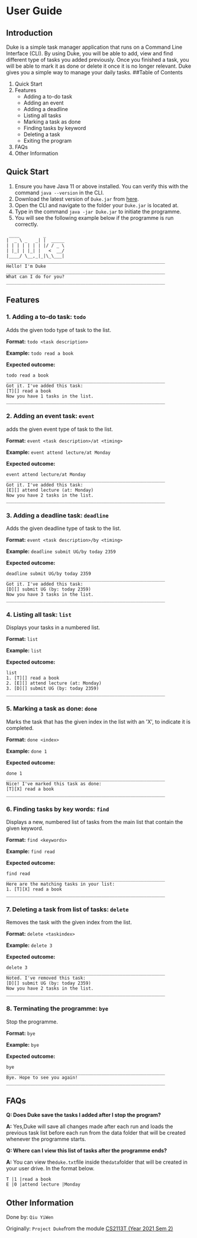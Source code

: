 # User Guide
## Introduction
Duke is a simple task manager application that runs on a Command Line Interface
(CLI). By using Duke, you will be able to add, view and find different type of 
tasks you added previously. Once you finished a task, you will be able to 
mark it as done or delete it once it is no longer relevant.
Duke gives you a simple way to manage your daily tasks.
##Table of Contents
1. Quick Start
2. Features
   * Adding a to-do task
   * Adding an event
   * Adding a deadline
   * Listing all tasks
   * Marking a task as done
   * Finding tasks by keyword
   * Deleting a task
   * Exiting the program
3. FAQs
4. Other Information
## Quick Start
1. Ensure you have Java 11 or above installed. You can verify this with the command `java --version` in the CLI.
2. Download the latest version of `Duke.jar` from [here](https://github.com/e00426142/ip/releases). 
3. Open the CLI and navigate to the folder your `Duke.jar` is located at.
4. Type in the command `java -jar Duke.jar` to initiate the programme.
5. You will see the following example below if the programme is run correctly.
```
 ____         _        
|  _ \ _   _| |  _____ 
| | | | | | | |/ / _ \
| |_| | |_| |   <  __/
|____/ \__,_|_|\_\___|
____________________________________________________________
Hello! I'm Duke
____________________________________________________________
What can I do for you?
____________________________________________________________
```
## Features

### 1. Adding a to-do task: `todo`
Adds the given todo type of task to the list.

**Format:** `todo <task description>`

**Example:** `todo read a book`

**Expected outcome:**
```
todo read a book
____________________________________________________________
Got it. I've added this task:
[T][] read a book
Now you have 1 tasks in the list.
____________________________________________________________
```

### 2. Adding an event task: `event`
adds the given event type of task to the list.

**Format:** `event <task description>/at <timing>`

**Example:** `event attend lecture/at Monday`

**Expected outcome:**
```
event attend lecture/at Monday
____________________________________________________________
Got it. I've added this task:
[E][] attend lecture (at: Monday)
Now you have 2 tasks in the list.
____________________________________________________________
```

### 3. Adding a deadline task: `deadline`
Adds the given deadline type of task to the list.

**Format:** `event <task description>/by <timing>`

**Example:** `deadline submit UG/by today 2359`

**Expected outcome:**
```
deadline submit UG/by today 2359
____________________________________________________________
Got it. I've added this task:
[D][] submit UG (by: today 2359)
Now you have 3 tasks in the list.
____________________________________________________________
```

### 4. Listing all task: `list`
Displays your tasks in a numbered list.

**Format:** `list`

**Example:** `list`

**Expected outcome:**
```
list
1. [T][] read a book
2. [E][] attend lecture (at: Monday)
3. [D][] submit UG (by: today 2359)
____________________________________________________________
```

### 5. Marking a task as done: `done`
Marks the task that has the given index in the list with an 'X', to indicate it is completed.

**Format:** `done <index>`

**Example:** `done 1`

**Expected outcome:**
```
done 1
____________________________________________________________
Nice! I've marked this task as done:
[T][X] read a book
____________________________________________________________
```

### 6. Finding tasks by key words: `find`
Displays a new, numbered list of tasks from the main list that contain the given keyword.

**Format:** `find <keywords>`

**Example:** `find read`

**Expected outcome:**
```
find read
____________________________________________________________
Here are the matching tasks in your list: 
1. [T][X] read a book
____________________________________________________________
```

### 7. Deleting a task from list of tasks: `delete`
Removes the task with the given index from the list.

**Format:** `delete <taskindex>`

**Example:** `delete 3`

**Expected outcome:**
```
delete 3
____________________________________________________________
Noted. I've removed this task: 
[D][] submit UG (by: today 2359)
Now you have 2 tasks in the list.
____________________________________________________________
```

### 8. Terminating the programme: `bye`
Stop the programme.

**Format:** `bye`

**Example:** `bye`

**Expected outcome:**
```
bye
____________________________________________________________
Bye. Hope to see you again!
____________________________________________________________

```
## FAQs
**Q: Does Duke save the tasks I added after I stop the program?**

**A:** Yes,Duke will save all changes made after each run and loads the previous task list before each run from the data folder that will be created whenever the programme starts.

**Q: Where can I view this list of tasks after the programme ends?**

**A:** You can view the`duke.txt`file inside the`data`folder that will be created in your user drive. In the format below.

```
T |1 |read a book
E |0 |attend lecture |Monday
```
## Other Information
Done by: `Qiu YiWen`

Originally: `Project Duke`from the module [CS2113T (Year 2021 Sem 2)](https://nus-cs2113-ay2021s2.github.io/website/se-book-adapted/projectDuke/index.html)


